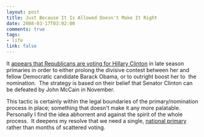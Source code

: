 ```yaml
--- 
layout: post
title: Just Because It Is Allowed Doesn't Make It Right
date: 2008-03-17T03:02:00
comments: true
tags:
- life
link: false
---
```

It <a href="http://www.npr.org/blogs/news/2008/03/republicans_turning_out_in_dro_1.html" title="Republicans Voting for Clinton">appears that Republicans are voting for Hillary Clinton</a> in late season primaries in order to either prolong the divisive contest between her and fellow Democratic candidate Barack Obama, or to outright boost her to  the nomination.  The strategy is based on their belief that Senator Clinton can be defeated by John McCain in November.

This tactic is certainly within the legal boundaries of the primary/nomination process in place; something that doesn't make it any more palatable.   Personally I find the idea abhorrent and against the spirit of the whole process.  It deepens my resolve that we need a single, <a href="https://zanshin.net/2007/11/16/primary-day/" title="Primary Day">national primary</a> rather than months of scattered voting.
